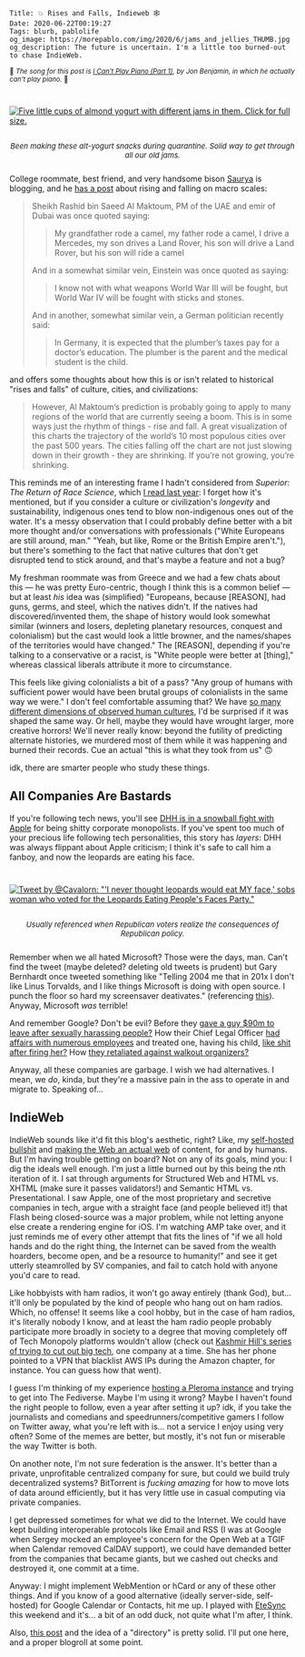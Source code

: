    Title: 💥 Rises and Falls, Indieweb 🕸
    Date: 2020-06-22T00:19:27
    Tags: blurb, pablolife
    og_image: https://morepablo.com/img/2020/6/jams_and_jellies_THUMB.jpg
    og_description: The future is uncertain. I'm a little too burned-out to chase IndieWeb.

<small>🎵 <em>The song for this post is <a href="https://www.youtube.com/watch?v=DTQEVXLAfc4">I Can't Play Piano (Part 1)</a>, by Jon Benjamin, in which he actually can't play piano.</em> 🎵</small>

<div class="caption-img-block" style="margin: 25px auto">
<a href="/img/2020/6/jams_and_jellies.jpg" target="blank"><img src="/img/2020/6/jams_and_jellies_THUMB.jpg" alt="Five little cups of almond yogurt with different jams in them. Click for full size." style="margin: 15px auto;" /></a>
<p style="font-style: italic; text-align: center; font-size: small">Been making these alt-yogurt snacks during quarantine. Solid way to get through all our old jams.</p>
</div>

College roommate, best friend, and very handsome bison [Saurya][1] is blogging,
and he [has a post][2] about rising and falling on macro scales:

> Sheikh Rashid bin Saeed Al Maktoum, PM of the UAE and emir of Dubai was once
> quoted saying:
> 
> > My grandfather rode a camel, my father rode a camel, I drive a Mercedes, my
> > son drives a Land Rover, his son will drive a Land Rover, but his son will
> > ride a camel
> 
> And in a somewhat similar vein, Einstein was once quoted as saying:
>
> > I know not with what weapons World War III will be fought, but World War IV
> > will be fought with sticks and stones.
>
> And in another, somewhat similar vein, a German politician recently said:
>
> > In Germany, it is expected that the plumber’s taxes pay for a doctor’s
> > education. The plumber is the parent and the medical student is the child.

and offers some thoughts about how this is or isn't related to historical "rises
and falls" of culture, cities, and civilizations:

> However, Al Maktoum’s prediction is probably going to apply to many regions of
> the world that are currently seeing a boom. This is in some ways just the
> rhythm of things - rise and fall. A great visualization of this charts the
> trajectory of the world’s 10 most populous cities over the past 500 years. The
> cities falling off the chart are not just slowing down in their growth - they
> are shrinking. If you’re not growing, you’re shrinking.

This reminds me of an interesting frame I hadn't considered from _Superior: The
Return of Race Science_, which [I read last year][16]: I forget how it's
mentioned, but if you consider a culture or civilization's _longevity_ and
sustainability, indigenous ones tend to blow non-indigenous ones out of the
water. It's a messy observation that I could probably define better with a bit
more thought and/or conversations with professionals ("White Europeans are still
around, man." "Yeah, but like, Rome or the British Empire aren't."), but there's
something to the fact that native cultures that don't get disrupted tend to
stick around, and that's maybe a feature and not a bug?

My freshman roommate was from Greece and we had a few chats about this — he was
pretty Euro-centric, though I think this is a common belief — but at least _his_
idea was (simplified) "Europeans, because [REASON], had guns, germs, and steel,
which the natives didn't. If the natives had discovered/invented them, the
shape of history would look somewhat similar (winners and losers, depleting
planetary resources, conquest and colonialism) but the cast would look a little
browner, and the names/shapes of the territories would have changed." The
[REASON], depending if you're talking to a conservative or a racist, is "White
people were better at [thing]," whereas classical liberals attribute it more to
circumstance.

This feels like giving colonialists a bit of a pass? "Any group of humans with
sufficient power would have been brutal groups of colonialists in the same way
we were." I don't feel comfortable assuming that? We have [so many different
dimensions of observed human cultures][3], I'd be surprised if it was shaped the
same way. Or hell, maybe they would have wrought larger, more creative horrors!
We'll never really know: beyond the futility of predicting alternate histories,
we murdered most of them while it was happening and burned their records. Cue an
actual "this is what they took from us" 🙃

idk, there are smarter people who study these things.

## All Companies Are Bastards

If you're following tech news, you'll see [DHH is in a snowball fight with
Apple][11] for being shitty corporate monopolists. If you've spent too much of
your precious life following tech personalities, this story has _layers_: DHH
was always flippant about Apple criticism; I think it's safe to call him a
fanboy, and now the leopards are eating his face.

<div class="caption-img-block" style="margin: 25px auto">
<a href="https://twitter.com/cavalorn/status/654934442549620736" target="blank"><img src="/img/2020/6/leopards_eating_faces_THUMB.png" alt="Tweet by @Cavalorn: &quot;'I never thought leopards would eat MY face,' sobs woman who voted for the Leopards Eating People's Faces Party.&quot;" style="margin: 15px auto;" /></a>
<p style="font-style: italic; text-align: center; font-size: small">Usually referenced when Republican voters realize the consequences of Republican policy.</p>
</div>

Remember when we all hated Microsoft? Those were the days, man. Can't find the
tweet (maybe deleted? deleting old tweets is prudent) but Gary
Bernhardt once tweeted something like "Telling 2004 me that in 201x I don't like
Linus Torvalds, and I like things Microsoft is doing with open source. I punch
the floor so hard my screensaver deativates." (referencing [this][4]). Anyway,
Microsoft _was_ terrible!

And remember Google? Don't be evil? Before they [gave a guy $90m to leave after
sexually harassing people?][5] How their Chief Legal Officer [had affairs with
numerous employees][6] and treated one, having his child, [like shit after
firing her?][8] How [they retaliated against walkout organizers?][7]

Anyway, all these companies are garbage. I wish we had alternatives. I mean, we
_do_, kinda, but they're a massive pain in the ass to operate in and migrate to.
Speaking of…

## IndieWeb

IndieWeb sounds like it'd fit this blog's aesthetic, right? Like, my
[self-hosted bullshit][12] and [making the Web an actual web][13] of content,
for and by humans. But I'm having trouble getting on board? Not on any of its
goals, mind you: I dig the ideals well enough. I'm just a little burned out by
this being the <em>n</em>th iteration of it. I sat through arguments for
Structured Web and HTML vs. XHTML (make sure it passes validators!) and Semantic
HTML vs. Presentational. I saw Apple, one of the most proprietary and secretive
companies in tech, argue with a straight face (and people believed it!) that
Flash being closed-source was a major problem, while not letting anyone else
create a rendering engine for iOS. I'm watching AMP take over, and it just
reminds me of every other attempt that fits the lines of "if we all hold hands
and do the right thing, the Internet can be saved from the wealth hoarders,
become open, and be a resource to humanity!" and see it get utterly steamrolled
by SV companies, and fail to catch hold with anyone you'd care to read.

Like hobbyists with ham radios, it won't go away entirely (thank God), but…
it'll only be populated by the kind of people who hang out on ham radios. Which,
no offense! It seems like a cool hobby, but in the case of ham radios, it's
literally nobody I know, and at least the ham radio people probably participate
more broadly in society to a degree that moving completely off of Tech Monopoly
platforms wouldn't allow (check out [Kashmir Hill's series of trying to cut out
big tech][9], one company at a time. She has her phone pointed to a VPN that
blacklist AWS IPs during the Amazon chapter, for instance. You can guess how
that went).

I guess I'm thinking of my experience [hosting a Pleroma instance][14] and
trying to get into The Fediverse. Maybe I'm using it wrong? Maybe I haven't
found the right people to follow, even a year after setting it up? idk, if you
take the journalists and comedians and speedrunners/competitive gamers I follow
on Twitter away, what you're left with is… not a service I enjoy using very
often? Some of the memes are better, but mostly, it's not fun or miserable the
way Twitter is both.

On another note, I'm not sure federation is the answer. It's better than a
private, unprofitable centralized company for sure, but could we build truly
decentralized systems? BitTorrent is _fucking amazing_ for how to move lots
of data around efficiently, but it has very little use in casual computing via
private companies.

I get depressed sometimes for what we did to the Internet. We could have kept
building interoperable protocols like Email and RSS (I was at Google when Sergey
mocked an employee's concern for the Open Web at a TGIF when Calendar removed
CalDAV support), we could have demanded better from the companies that became
giants, but we cashed out checks and destroyed it, one commit at a time. 

Anyway: I might implement WebMention or hCard or any of these other things. And
if you know of a good alternative (ideally server-side, self-hosted) for Google
Calendar or Contacts, hit me up. I played with [EteSync][10] this weekend and
it's… a bit of an odd duck, not quite what I'm after, I think.

Also, [this post][15] and the idea of a "directory" is pretty solid. I'll put
one here, and a proper blogroll at some point.

   [1]: http://saurya.com
   [2]: http://saurya.com/blog/rise-and-fall/
   [3]: /2018/01/that-consumption-life-culture-lectures.html
   [4]: https://twitter.com/dril/status/256431328592011266
   [5]: https://www.theverge.com/2018/10/25/18023364/google-andy-rubin-payoff-90-million-sexual-misconduct-harassment
   [6]: https://www.theverge.com/2019/8/29/20837232/google-david-drummond-chief-legal-officer-cheating-wife-affair-policies
   [7]: https://www.theverge.com/2019/6/7/18656490/google-walkout-organizer-quits-retaliation-claire-stapleton
   [8]: https://medium.com/@jennifer.blakely/my-time-at-google-and-after-b0af688ec3ab
   [9]: https://gizmodo.com/i-cut-the-big-five-tech-giants-from-my-life-it-was-hel-1831304194
   [10]: https://www.etesync.com/
   [11]: https://www.theverge.com/2020/6/16/21293419/hey-apple-rejection-ios-app-store-dhh-gangsters-antitrust
   [12]: /2019/05/self-hosted-adventures.html
   [13]: /2018/01/towards-a-more-open-web.html
   [14]: https://toots.morepablo.com
   [15]: https://www.kickscondor.com/marijn's-link-cabinet/
   [16]: /2019/08/that-consumption-life-august-2019.html
